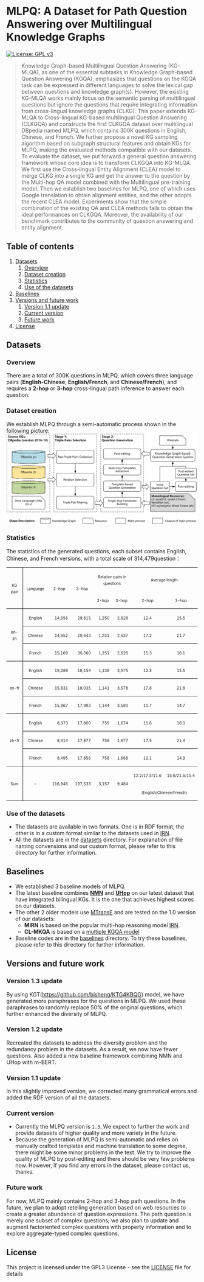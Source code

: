 
# MLPQ: A Dataset for Path Question Answering over Multilingual Knowledge Graphs
[![License: GPL v3](https://img.shields.io/badge/License-GPLv3-blue.svg)](LICENSE.txt)

> Knowledge Graph-based Multilingual Question Answering (KG-MLQA), as one of the essential subtasks in Knowledge Graph-based Question Answering (KGQA), emphasizes that questions on the KGQA task can be expressed in different languages to solve the lexical gap between questions and knowledge graph(s). However, the existing KG-MLQA works mainly focus on the semantic parsing of multilingual questions but ignore the questions that require integrating information from cross-lingual knowledge graphs (CLKG). This paper extends KG-MLQA to Cross-lingual KG-based multilingual Question Answering (CLKGQA) and constructs the first CLKGQA dataset over multilingual DBpedia named MLPQ, which contains 300K questions in English, Chinese, and French. We further propose a novel KG sampling algorithm based on subgraph structural features and obtain KGs for MLPQ, making the evaluated methods compatible with our datasets. To evaluate the dataset, we put forward a general question answering framework whose core idea is to transform CLKGQA into KG-MLQA. We first use the Cross-lingual Entity Alignment (CLEA) model to merge CLKG into a single KG and get the answer to the question by the Multi-hop QA model combined with the Multilingual pre-training model. Then we establish two baselines for MLPQ, one of which uses Google translation to obtain alignment entities, and the other adopts the recent CLEA model. Experiments show that the simple combination of the existing QA and CLEA methods fails to obtain the ideal performances on CLKGQA. Moreover, the availability of our benchmark contributes to the community of question answering and entity alignment.

## Table of contents
  1. [Datasets](#datasets)
       1. [Overview](#overview)
       2. [Dataset creation](#dataset-creation)
       3. [Statistics](#statistics)
       4. [Use of the datasets](#use-of-the-datasets)
  2. [Baselines](#baselines)
  3. [Versions and future work](#versions-and-future-work)
       1. [Version 1.1 update](#version-11-update)
       2. [Current version](#current-version)
       3. [Future work](#future-work)
  4. [License](#license)

## Datasets

### Overview
There are a total of 300K questions in MLPQ, which covers three language pairs (**English-Chinese**, **English/French**, and **Chinese/French**), and requires a **2-hop** or **3-hop** cross-lingual path inference to answer each question.

### Dataset creation
We establish MLPQ through a semi-automatic process shown in the following picture:
![Dataset Creation](resources/dataset_creation.png)

### Statistics
The statistics of the generated questions, each subset contains English, Chinese, and French versions, with a total scale of 314,479question：
<table class="MsoTableGrid" border="1" cellspacing="0" cellpadding="0" style="border-collapse:collapse;border:none;mso-border-alt:solid windowtext .5pt;
 mso-yfti-tbllook:1184;mso-padding-alt:0cm 5.4pt 0cm 5.4pt">
 <tbody><tr style="mso-yfti-irow:0;mso-yfti-firstrow:yes">
  <td width="69" rowspan="2" style="width:51.55pt;border:solid windowtext 1.0pt;
  border-left:none;mso-border-top-alt:solid windowtext .5pt;mso-border-bottom-alt:
  solid windowtext .5pt;mso-border-right-alt:solid windowtext .5pt;padding:
  0cm 5.4pt 0cm 5.4pt">
  <p class="MsoNormal" align="center" style="text-align:center"><span lang="EN-US" style="font-size:7.5pt;mso-bidi-font-size:8.0pt">KG pair<o:p></o:p></span></p>
  </td>
  <td width="74" rowspan="2" style="width:55.25pt;border-top:solid windowtext 1.0pt;
  border-left:none;border-bottom:solid windowtext 1.0pt;border-right:none;
  mso-border-left-alt:solid windowtext .5pt;mso-border-top-alt:solid windowtext .5pt;
  mso-border-left-alt:solid windowtext .5pt;mso-border-bottom-alt:solid windowtext .5pt;
  padding:0cm 5.4pt 0cm 5.4pt">
  <p class="MsoNormal" align="center" style="text-align:center"><span lang="EN-US" style="font-size:7.5pt;mso-bidi-font-size:8.0pt">Language<o:p></o:p></span></p>
  </td>
  <td width="69" rowspan="2" style="width:51.5pt;border-top:solid windowtext 1.0pt;
  border-left:none;border-bottom:solid windowtext 1.0pt;border-right:none;
  mso-border-top-alt:solid windowtext .5pt;mso-border-bottom-alt:solid windowtext .5pt;
  padding:0cm 5.4pt 0cm 5.4pt">
  <p class="MsoNormal" align="center" style="text-align:center"><span lang="EN-US" style="font-size:7.5pt;mso-bidi-font-size:8.0pt">2-hop<o:p></o:p></span></p>
  </td>
  <td width="69" rowspan="2" style="width:51.5pt;border-top:solid windowtext 1.0pt;
  border-left:none;border-bottom:solid windowtext 1.0pt;border-right:none;
  mso-border-top-alt:solid windowtext .5pt;mso-border-bottom-alt:solid windowtext .5pt;
  padding:0cm 5.4pt 0cm 5.4pt">
  <p class="MsoNormal" align="center" style="text-align:center"><span lang="EN-US" style="font-size:7.5pt;mso-bidi-font-size:8.0pt">3-hop<o:p></o:p></span></p>
  </td>
  <td width="137" colspan="2" style="width:102.5pt;border:none;border-top:solid windowtext 1.0pt;
  mso-border-top-alt:solid windowtext .5pt;padding:0cm 5.4pt 0cm 5.4pt">
  <p class="MsoNormal" align="center" style="text-align:center"><span lang="EN-US" style="font-size:7.5pt;mso-bidi-font-size:8.0pt">Relation pairs in questions<o:p></o:p></span></p>
  </td>
  <td width="137" colspan="2" style="width:102.5pt;border:none;border-top:solid windowtext 1.0pt;
  mso-border-top-alt:solid windowtext .5pt;padding:0cm 5.4pt 0cm 5.4pt">
  <p class="MsoNormal" align="center" style="text-align:center"><span lang="EN-US" style="font-size:7.5pt;mso-bidi-font-size:8.0pt">Average length<o:p></o:p></span></p>
  </td>
 </tr>
 <tr style="mso-yfti-irow:1">
  <td width="68" style="width:51.25pt;border:none;border-bottom:solid windowtext 1.0pt;
  mso-border-bottom-alt:solid windowtext .5pt;padding:0cm 5.4pt 0cm 5.4pt">
  <p class="MsoNormal" align="center" style="text-align:center"><span lang="EN-US" style="font-size:7.5pt;mso-bidi-font-size:8.0pt">2-hop<o:p></o:p></span></p>
  </td>
  <td width="68" style="width:51.25pt;border:none;border-bottom:solid windowtext 1.0pt;
  mso-border-bottom-alt:solid windowtext .5pt;padding:0cm 5.4pt 0cm 5.4pt">
  <p class="MsoNormal" align="center" style="text-align:center"><span lang="EN-US" style="font-size:7.5pt;mso-bidi-font-size:8.0pt">3-hop<o:p></o:p></span></p>
  </td>
  <td width="68" style="width:51.25pt;border:none;border-bottom:solid windowtext 1.0pt;
  mso-border-bottom-alt:solid windowtext .5pt;padding:0cm 5.4pt 0cm 5.4pt">
  <p class="MsoNormal" align="center" style="text-align:center"><span lang="EN-US" style="font-size:7.5pt;mso-bidi-font-size:8.0pt">2-hop<o:p></o:p></span></p>
  </td>
  <td width="68" style="width:51.25pt;border:none;border-bottom:solid windowtext 1.0pt;
  mso-border-bottom-alt:solid windowtext .5pt;padding:0cm 5.4pt 0cm 5.4pt">
  <p class="MsoNormal" align="center" style="text-align:center"><span lang="EN-US" style="font-size:7.5pt;mso-bidi-font-size:8.0pt">3-hop<o:p></o:p></span></p>
  </td>
 </tr>
 <tr style="mso-yfti-irow:2">
  <td width="69" rowspan="3" style="width:51.55pt;border-top:none;border-left:none;
  border-bottom:solid windowtext 1.0pt;border-right:solid windowtext 1.0pt;
  mso-border-top-alt:solid windowtext .5pt;mso-border-top-alt:solid windowtext .5pt;
  mso-border-bottom-alt:solid windowtext .5pt;mso-border-right-alt:solid windowtext .5pt;
  padding:0cm 5.4pt 0cm 5.4pt">
  <p class="MsoNormal" align="center" style="text-align:center"><span class="SpellE"><span lang="EN-US" style="font-size:7.5pt;mso-bidi-font-size:8.0pt">en-zh</span></span><span lang="EN-US" style="font-size:7.5pt;mso-bidi-font-size:8.0pt"><o:p></o:p></span></p>
  </td>
  <td width="74" style="width:55.25pt;border:none;border-bottom:solid windowtext 1.0pt;
  mso-border-top-alt:solid windowtext .5pt;mso-border-left-alt:solid windowtext .5pt;
  mso-border-top-alt:solid windowtext .5pt;mso-border-left-alt:solid windowtext .5pt;
  mso-border-bottom-alt:solid windowtext .5pt;padding:0cm 5.4pt 0cm 5.4pt">
  <p class="MsoNormal" align="center" style="text-align:center"><span lang="EN-US" style="font-size:7.5pt;mso-bidi-font-size:8.0pt">English<o:p></o:p></span></p>
  </td>
  <td width="69" style="width:51.5pt;border:none;border-bottom:solid windowtext 1.0pt;
  mso-border-top-alt:solid windowtext .5pt;mso-border-top-alt:solid windowtext .5pt;
  mso-border-bottom-alt:solid windowtext .5pt;padding:0cm 5.4pt 0cm 5.4pt">
  <p class="MsoNormal" align="right" style="text-align:right"><span lang="EN-US" style="font-size:7.5pt;mso-bidi-font-size:8.0pt">14,656<o:p></o:p></span></p>
  </td>
  <td width="69" style="width:51.5pt;border:none;border-bottom:solid windowtext 1.0pt;
  mso-border-top-alt:solid windowtext .5pt;mso-border-top-alt:solid windowtext .5pt;
  mso-border-bottom-alt:solid windowtext .5pt;padding:0cm 5.4pt 0cm 5.4pt">
  <p class="MsoNormal" align="right" style="text-align:right"><span lang="EN-US" style="font-size:7.5pt;mso-bidi-font-size:8.0pt">29,815<o:p></o:p></span></p>
  </td>
  <td width="68" style="width:51.25pt;border:none;border-bottom:solid windowtext 1.0pt;
  mso-border-top-alt:solid windowtext .5pt;mso-border-top-alt:solid windowtext .5pt;
  mso-border-bottom-alt:solid windowtext .5pt;padding:0cm 5.4pt 0cm 5.4pt">
  <p class="MsoNormal" align="right" style="text-align:right"><span lang="EN-US" style="font-size:7.5pt;mso-bidi-font-size:8.0pt">1,250<o:p></o:p></span></p>
  </td>
  <td width="68" style="width:51.25pt;border:none;border-bottom:solid windowtext 1.0pt;
  mso-border-top-alt:solid windowtext .5pt;mso-border-top-alt:solid windowtext .5pt;
  mso-border-bottom-alt:solid windowtext .5pt;padding:0cm 5.4pt 0cm 5.4pt">
  <p class="MsoNormal" align="right" style="text-align:right"><span lang="EN-US" style="font-size:7.5pt;mso-bidi-font-size:8.0pt">2,628<o:p></o:p></span></p>
  </td>
  <td width="68" style="width:51.25pt;border:none;border-bottom:solid windowtext 1.0pt;
  mso-border-top-alt:solid windowtext .5pt;mso-border-top-alt:solid windowtext .5pt;
  mso-border-bottom-alt:solid windowtext .5pt;padding:0cm 5.4pt 0cm 5.4pt">
  <p class="MsoNormal" align="center" style="text-align:center"><span lang="EN-US" style="font-size:7.5pt;mso-bidi-font-size:8.0pt">12.4<o:p></o:p></span></p>
  </td>
  <td width="68" style="width:51.25pt;border:none;border-bottom:solid windowtext 1.0pt;
  mso-border-top-alt:solid windowtext .5pt;mso-border-top-alt:solid windowtext .5pt;
  mso-border-bottom-alt:solid windowtext .5pt;padding:0cm 5.4pt 0cm 5.4pt">
  <p class="MsoNormal" align="center" style="text-align:center"><span lang="EN-US" style="font-size:7.5pt;mso-bidi-font-size:8.0pt">15.5<o:p></o:p></span></p>
  </td>
 </tr>
 <tr style="mso-yfti-irow:3">
  <td width="74" style="width:55.25pt;border:none;border-bottom:solid windowtext 1.0pt;
  mso-border-top-alt:solid windowtext .5pt;mso-border-left-alt:solid windowtext .5pt;
  mso-border-top-alt:solid windowtext .5pt;mso-border-left-alt:solid windowtext .5pt;
  mso-border-bottom-alt:solid windowtext .5pt;padding:0cm 5.4pt 0cm 5.4pt">
  <p class="MsoNormal" align="center" style="text-align:center"><span lang="EN-US" style="font-size:7.5pt;mso-bidi-font-size:8.0pt">Chinese<o:p></o:p></span></p>
  </td>
  <td width="69" style="width:51.5pt;border:none;border-bottom:solid windowtext 1.0pt;
  mso-border-top-alt:solid windowtext .5pt;mso-border-top-alt:solid windowtext .5pt;
  mso-border-bottom-alt:solid windowtext .5pt;padding:0cm 5.4pt 0cm 5.4pt">
  <p class="MsoNormal" align="right" style="text-align:right"><span lang="EN-US" style="font-size:7.5pt;mso-bidi-font-size:8.0pt">14,852<o:p></o:p></span></p>
  </td>
  <td width="69" style="width:51.5pt;border:none;border-bottom:solid windowtext 1.0pt;
  mso-border-top-alt:solid windowtext .5pt;mso-border-top-alt:solid windowtext .5pt;
  mso-border-bottom-alt:solid windowtext .5pt;padding:0cm 5.4pt 0cm 5.4pt">
  <p class="MsoNormal" align="right" style="text-align:right"><span lang="EN-US" style="font-size:7.5pt;mso-bidi-font-size:8.0pt">29,643<o:p></o:p></span></p>
  </td>
  <td width="68" style="width:51.25pt;border:none;border-bottom:solid windowtext 1.0pt;
  mso-border-top-alt:solid windowtext .5pt;mso-border-top-alt:solid windowtext .5pt;
  mso-border-bottom-alt:solid windowtext .5pt;padding:0cm 5.4pt 0cm 5.4pt">
  <p class="MsoNormal" align="right" style="text-align:right"><span lang="EN-US" style="font-size:7.5pt;mso-bidi-font-size:8.0pt">1,251<o:p></o:p></span></p>
  </td>
  <td width="68" style="width:51.25pt;border:none;border-bottom:solid windowtext 1.0pt;
  mso-border-top-alt:solid windowtext .5pt;mso-border-top-alt:solid windowtext .5pt;
  mso-border-bottom-alt:solid windowtext .5pt;padding:0cm 5.4pt 0cm 5.4pt">
  <p class="MsoNormal" align="right" style="text-align:right"><span lang="EN-US" style="font-size:7.5pt;mso-bidi-font-size:8.0pt">2,637<o:p></o:p></span></p>
  </td>
  <td width="68" style="width:51.25pt;border:none;border-bottom:solid windowtext 1.0pt;
  mso-border-top-alt:solid windowtext .5pt;mso-border-top-alt:solid windowtext .5pt;
  mso-border-bottom-alt:solid windowtext .5pt;padding:0cm 5.4pt 0cm 5.4pt">
  <p class="MsoNormal" align="center" style="text-align:center"><span lang="EN-US" style="font-size:7.5pt;mso-bidi-font-size:8.0pt">17.2<o:p></o:p></span></p>
  </td>
  <td width="68" style="width:51.25pt;border:none;border-bottom:solid windowtext 1.0pt;
  mso-border-top-alt:solid windowtext .5pt;mso-border-top-alt:solid windowtext .5pt;
  mso-border-bottom-alt:solid windowtext .5pt;padding:0cm 5.4pt 0cm 5.4pt">
  <p class="MsoNormal" align="center" style="text-align:center"><span lang="EN-US" style="font-size:7.5pt;mso-bidi-font-size:8.0pt">21.7<o:p></o:p></span></p>
  </td>
 </tr>
 <tr style="mso-yfti-irow:4">
  <td width="74" style="width:55.25pt;border:none;border-bottom:solid windowtext 1.0pt;
  mso-border-top-alt:solid windowtext .5pt;mso-border-left-alt:solid windowtext .5pt;
  mso-border-top-alt:solid windowtext .5pt;mso-border-left-alt:solid windowtext .5pt;
  mso-border-bottom-alt:solid windowtext .5pt;padding:0cm 5.4pt 0cm 5.4pt">
  <p class="MsoNormal" align="center" style="text-align:center"><span lang="EN-US" style="font-size:7.5pt;mso-bidi-font-size:8.0pt">French<o:p></o:p></span></p>
  </td>
  <td width="69" style="width:51.5pt;border:none;border-bottom:solid windowtext 1.0pt;
  mso-border-top-alt:solid windowtext .5pt;mso-border-top-alt:solid windowtext .5pt;
  mso-border-bottom-alt:solid windowtext .5pt;padding:0cm 5.4pt 0cm 5.4pt">
  <p class="MsoNormal" align="right" style="text-align:right"><span lang="EN-US" style="font-size:7.5pt;mso-bidi-font-size:8.0pt">15,169<o:p></o:p></span></p>
  </td>
  <td width="69" style="width:51.5pt;border:none;border-bottom:solid windowtext 1.0pt;
  mso-border-top-alt:solid windowtext .5pt;mso-border-top-alt:solid windowtext .5pt;
  mso-border-bottom-alt:solid windowtext .5pt;padding:0cm 5.4pt 0cm 5.4pt">
  <p class="MsoNormal" align="right" style="text-align:right"><span lang="EN-US" style="font-size:7.5pt;mso-bidi-font-size:8.0pt">30,360<o:p></o:p></span></p>
  </td>
  <td width="68" style="width:51.25pt;border:none;border-bottom:solid windowtext 1.0pt;
  mso-border-top-alt:solid windowtext .5pt;mso-border-top-alt:solid windowtext .5pt;
  mso-border-bottom-alt:solid windowtext .5pt;padding:0cm 5.4pt 0cm 5.4pt">
  <p class="MsoNormal" align="right" style="text-align:right"><span lang="EN-US" style="font-size:7.5pt;mso-bidi-font-size:8.0pt">1,251<o:p></o:p></span></p>
  </td>
  <td width="68" style="width:51.25pt;border:none;border-bottom:solid windowtext 1.0pt;
  mso-border-top-alt:solid windowtext .5pt;mso-border-top-alt:solid windowtext .5pt;
  mso-border-bottom-alt:solid windowtext .5pt;padding:0cm 5.4pt 0cm 5.4pt">
  <p class="MsoNormal" align="right" style="text-align:right"><span lang="EN-US" style="font-size:7.5pt;mso-bidi-font-size:8.0pt">2,626<o:p></o:p></span></p>
  </td>
  <td width="68" style="width:51.25pt;border:none;border-bottom:solid windowtext 1.0pt;
  mso-border-top-alt:solid windowtext .5pt;mso-border-top-alt:solid windowtext .5pt;
  mso-border-bottom-alt:solid windowtext .5pt;padding:0cm 5.4pt 0cm 5.4pt">
  <p class="MsoNormal" align="center" style="text-align:center"><span lang="EN-US" style="font-size:7.5pt;mso-bidi-font-size:8.0pt">11.3<o:p></o:p></span></p>
  </td>
  <td width="68" style="width:51.25pt;border:none;border-bottom:solid windowtext 1.0pt;
  mso-border-top-alt:solid windowtext .5pt;mso-border-top-alt:solid windowtext .5pt;
  mso-border-bottom-alt:solid windowtext .5pt;padding:0cm 5.4pt 0cm 5.4pt">
  <p class="MsoNormal" align="center" style="text-align:center"><span lang="EN-US" style="font-size:7.5pt;mso-bidi-font-size:8.0pt">16.1<o:p></o:p></span></p>
  </td>
 </tr>
 <tr style="mso-yfti-irow:5">
  <td width="69" rowspan="3" style="width:51.55pt;border-top:none;border-left:none;
  border-bottom:solid windowtext 1.0pt;border-right:solid windowtext 1.0pt;
  mso-border-top-alt:solid windowtext .5pt;mso-border-top-alt:solid windowtext .5pt;
  mso-border-bottom-alt:solid windowtext .5pt;mso-border-right-alt:solid windowtext .5pt;
  padding:0cm 5.4pt 0cm 5.4pt">
  <p class="MsoNormal" align="center" style="text-align:center"><span class="SpellE"><span lang="EN-US" style="font-size:7.5pt;mso-bidi-font-size:8.0pt">en-fr</span></span><span lang="EN-US" style="font-size:7.5pt;mso-bidi-font-size:8.0pt"><o:p></o:p></span></p>
  </td>
  <td width="74" style="width:55.25pt;border:none;border-bottom:solid windowtext 1.0pt;
  mso-border-top-alt:solid windowtext .5pt;mso-border-left-alt:solid windowtext .5pt;
  mso-border-top-alt:solid windowtext .5pt;mso-border-left-alt:solid windowtext .5pt;
  mso-border-bottom-alt:solid windowtext .5pt;padding:0cm 5.4pt 0cm 5.4pt">
  <p class="MsoNormal" align="center" style="text-align:center"><span lang="EN-US" style="font-size:7.5pt;mso-bidi-font-size:8.0pt">English<o:p></o:p></span></p>
  </td>
  <td width="69" style="width:51.5pt;border:none;border-bottom:solid windowtext 1.0pt;
  mso-border-top-alt:solid windowtext .5pt;mso-border-top-alt:solid windowtext .5pt;
  mso-border-bottom-alt:solid windowtext .5pt;padding:0cm 5.4pt 0cm 5.4pt">
  <p class="MsoNormal" align="right" style="text-align:right"><span lang="EN-US" style="font-size:7.5pt;mso-bidi-font-size:8.0pt">15,289<o:p></o:p></span></p>
  </td>
  <td width="69" style="width:51.5pt;border:none;border-bottom:solid windowtext 1.0pt;
  mso-border-top-alt:solid windowtext .5pt;mso-border-top-alt:solid windowtext .5pt;
  mso-border-bottom-alt:solid windowtext .5pt;padding:0cm 5.4pt 0cm 5.4pt">
  <p class="MsoNormal" align="right" style="text-align:right"><span lang="EN-US" style="font-size:7.5pt;mso-bidi-font-size:8.0pt">18,154<o:p></o:p></span></p>
  </td>
  <td width="68" style="width:51.25pt;border:none;border-bottom:solid windowtext 1.0pt;
  mso-border-top-alt:solid windowtext .5pt;mso-border-top-alt:solid windowtext .5pt;
  mso-border-bottom-alt:solid windowtext .5pt;padding:0cm 5.4pt 0cm 5.4pt">
  <p class="MsoNormal" align="right" style="text-align:right"><span lang="EN-US" style="font-size:7.5pt;mso-bidi-font-size:8.0pt">1,138<o:p></o:p></span></p>
  </td>
  <td width="68" style="width:51.25pt;border:none;border-bottom:solid windowtext 1.0pt;
  mso-border-top-alt:solid windowtext .5pt;mso-border-top-alt:solid windowtext .5pt;
  mso-border-bottom-alt:solid windowtext .5pt;padding:0cm 5.4pt 0cm 5.4pt">
  <p class="MsoNormal" align="right" style="text-align:right"><span lang="EN-US" style="font-size:7.5pt;mso-bidi-font-size:8.0pt">3,575<o:p></o:p></span></p>
  </td>
  <td width="68" style="width:51.25pt;border:none;border-bottom:solid windowtext 1.0pt;
  mso-border-top-alt:solid windowtext .5pt;mso-border-top-alt:solid windowtext .5pt;
  mso-border-bottom-alt:solid windowtext .5pt;padding:0cm 5.4pt 0cm 5.4pt">
  <p class="MsoNormal" align="center" style="text-align:center"><span lang="EN-US" style="font-size:7.5pt;mso-bidi-font-size:8.0pt">12.3<o:p></o:p></span></p>
  </td>
  <td width="68" style="width:51.25pt;border:none;border-bottom:solid windowtext 1.0pt;
  mso-border-top-alt:solid windowtext .5pt;mso-border-top-alt:solid windowtext .5pt;
  mso-border-bottom-alt:solid windowtext .5pt;padding:0cm 5.4pt 0cm 5.4pt">
  <p class="MsoNormal" align="center" style="text-align:center"><span lang="EN-US" style="font-size:7.5pt;mso-bidi-font-size:8.0pt">15.5<o:p></o:p></span></p>
  </td>
 </tr>
 <tr style="mso-yfti-irow:6">
  <td width="74" style="width:55.25pt;border:none;border-bottom:solid windowtext 1.0pt;
  mso-border-top-alt:solid windowtext .5pt;mso-border-left-alt:solid windowtext .5pt;
  mso-border-top-alt:solid windowtext .5pt;mso-border-left-alt:solid windowtext .5pt;
  mso-border-bottom-alt:solid windowtext .5pt;padding:0cm 5.4pt 0cm 5.4pt">
  <p class="MsoNormal" align="center" style="text-align:center"><span lang="EN-US" style="font-size:7.5pt;mso-bidi-font-size:8.0pt">Chinese<o:p></o:p></span></p>
  </td>
  <td width="69" style="width:51.5pt;border:none;border-bottom:solid windowtext 1.0pt;
  mso-border-top-alt:solid windowtext .5pt;mso-border-top-alt:solid windowtext .5pt;
  mso-border-bottom-alt:solid windowtext .5pt;padding:0cm 5.4pt 0cm 5.4pt">
  <p class="MsoNormal" align="right" style="text-align:right"><span lang="EN-US" style="font-size:7.5pt;mso-bidi-font-size:8.0pt">15,831<o:p></o:p></span></p>
  </td>
  <td width="69" style="width:51.5pt;border:none;border-bottom:solid windowtext 1.0pt;
  mso-border-top-alt:solid windowtext .5pt;mso-border-top-alt:solid windowtext .5pt;
  mso-border-bottom-alt:solid windowtext .5pt;padding:0cm 5.4pt 0cm 5.4pt">
  <p class="MsoNormal" align="right" style="text-align:right"><span lang="EN-US" style="font-size:7.5pt;mso-bidi-font-size:8.0pt">18,035<o:p></o:p></span></p>
  </td>
  <td width="68" style="width:51.25pt;border:none;border-bottom:solid windowtext 1.0pt;
  mso-border-top-alt:solid windowtext .5pt;mso-border-top-alt:solid windowtext .5pt;
  mso-border-bottom-alt:solid windowtext .5pt;padding:0cm 5.4pt 0cm 5.4pt">
  <p class="MsoNormal" align="right" style="text-align:right"><span lang="EN-US" style="font-size:7.5pt;mso-bidi-font-size:8.0pt">1,141<o:p></o:p></span></p>
  </td>
  <td width="68" style="width:51.25pt;border:none;border-bottom:solid windowtext 1.0pt;
  mso-border-top-alt:solid windowtext .5pt;mso-border-top-alt:solid windowtext .5pt;
  mso-border-bottom-alt:solid windowtext .5pt;padding:0cm 5.4pt 0cm 5.4pt">
  <p class="MsoNormal" align="right" style="text-align:right"><span lang="EN-US" style="font-size:7.5pt;mso-bidi-font-size:8.0pt">3,578<o:p></o:p></span></p>
  </td>
  <td width="68" style="width:51.25pt;border:none;border-bottom:solid windowtext 1.0pt;
  mso-border-top-alt:solid windowtext .5pt;mso-border-top-alt:solid windowtext .5pt;
  mso-border-bottom-alt:solid windowtext .5pt;padding:0cm 5.4pt 0cm 5.4pt">
  <p class="MsoNormal" align="center" style="text-align:center"><span lang="EN-US" style="font-size:7.5pt;mso-bidi-font-size:8.0pt">17.8<o:p></o:p></span></p>
  </td>
  <td width="68" style="width:51.25pt;border:none;border-bottom:solid windowtext 1.0pt;
  mso-border-top-alt:solid windowtext .5pt;mso-border-top-alt:solid windowtext .5pt;
  mso-border-bottom-alt:solid windowtext .5pt;padding:0cm 5.4pt 0cm 5.4pt">
  <p class="MsoNormal" align="center" style="text-align:center"><span lang="EN-US" style="font-size:7.5pt;mso-bidi-font-size:8.0pt">21.8<o:p></o:p></span></p>
  </td>
 </tr>
 <tr style="mso-yfti-irow:7">
  <td width="74" style="width:55.25pt;border:none;border-bottom:solid windowtext 1.0pt;
  mso-border-top-alt:solid windowtext .5pt;mso-border-left-alt:solid windowtext .5pt;
  mso-border-top-alt:solid windowtext .5pt;mso-border-left-alt:solid windowtext .5pt;
  mso-border-bottom-alt:solid windowtext .5pt;padding:0cm 5.4pt 0cm 5.4pt">
  <p class="MsoNormal" align="center" style="text-align:center"><span lang="EN-US" style="font-size:7.5pt;mso-bidi-font-size:8.0pt">French<o:p></o:p></span></p>
  </td>
  <td width="69" style="width:51.5pt;border:none;border-bottom:solid windowtext 1.0pt;
  mso-border-top-alt:solid windowtext .5pt;mso-border-top-alt:solid windowtext .5pt;
  mso-border-bottom-alt:solid windowtext .5pt;padding:0cm 5.4pt 0cm 5.4pt">
  <p class="MsoNormal" align="right" style="text-align:right"><span lang="EN-US" style="font-size:7.5pt;mso-bidi-font-size:8.0pt">15,867<o:p></o:p></span></p>
  </td>
  <td width="69" style="width:51.5pt;border:none;border-bottom:solid windowtext 1.0pt;
  mso-border-top-alt:solid windowtext .5pt;mso-border-top-alt:solid windowtext .5pt;
  mso-border-bottom-alt:solid windowtext .5pt;padding:0cm 5.4pt 0cm 5.4pt">
  <p class="MsoNormal" align="right" style="text-align:right"><span lang="EN-US" style="font-size:7.5pt;mso-bidi-font-size:8.0pt">17,993<o:p></o:p></span></p>
  </td>
  <td width="68" style="width:51.25pt;border:none;border-bottom:solid windowtext 1.0pt;
  mso-border-top-alt:solid windowtext .5pt;mso-border-top-alt:solid windowtext .5pt;
  mso-border-bottom-alt:solid windowtext .5pt;padding:0cm 5.4pt 0cm 5.4pt">
  <p class="MsoNormal" align="right" style="text-align:right"><span lang="EN-US" style="font-size:7.5pt;mso-bidi-font-size:8.0pt">1,144<o:p></o:p></span></p>
  </td>
  <td width="68" style="width:51.25pt;border:none;border-bottom:solid windowtext 1.0pt;
  mso-border-top-alt:solid windowtext .5pt;mso-border-top-alt:solid windowtext .5pt;
  mso-border-bottom-alt:solid windowtext .5pt;padding:0cm 5.4pt 0cm 5.4pt">
  <p class="MsoNormal" align="right" style="text-align:right"><span lang="EN-US" style="font-size:7.5pt;mso-bidi-font-size:8.0pt">3,580<o:p></o:p></span></p>
  </td>
  <td width="68" style="width:51.25pt;border:none;border-bottom:solid windowtext 1.0pt;
  mso-border-top-alt:solid windowtext .5pt;mso-border-top-alt:solid windowtext .5pt;
  mso-border-bottom-alt:solid windowtext .5pt;padding:0cm 5.4pt 0cm 5.4pt">
  <p class="MsoNormal" align="center" style="text-align:center"><span lang="EN-US" style="font-size:7.5pt;mso-bidi-font-size:8.0pt">11.7<o:p></o:p></span></p>
  </td>
  <td width="68" style="width:51.25pt;border:none;border-bottom:solid windowtext 1.0pt;
  mso-border-top-alt:solid windowtext .5pt;mso-border-top-alt:solid windowtext .5pt;
  mso-border-bottom-alt:solid windowtext .5pt;padding:0cm 5.4pt 0cm 5.4pt">
  <p class="MsoNormal" align="center" style="text-align:center"><span lang="EN-US" style="font-size:7.5pt;mso-bidi-font-size:8.0pt">14.7<o:p></o:p></span></p>
  </td>
 </tr>
 <tr style="mso-yfti-irow:8">
  <td width="69" rowspan="3" style="width:51.55pt;border-top:none;border-left:none;
  border-bottom:solid windowtext 1.0pt;border-right:solid windowtext 1.0pt;
  mso-border-top-alt:solid windowtext .5pt;mso-border-top-alt:solid windowtext .5pt;
  mso-border-bottom-alt:solid windowtext .5pt;mso-border-right-alt:solid windowtext .5pt;
  padding:0cm 5.4pt 0cm 5.4pt">
  <p class="MsoNormal" align="center" style="text-align:center"><span class="SpellE"><span lang="EN-US" style="font-size:7.5pt;mso-bidi-font-size:8.0pt">zh-fr</span></span><span lang="EN-US" style="font-size:7.5pt;mso-bidi-font-size:8.0pt"><o:p></o:p></span></p>
  </td>
  <td width="74" style="width:55.25pt;border:none;border-bottom:solid windowtext 1.0pt;
  mso-border-top-alt:solid windowtext .5pt;mso-border-left-alt:solid windowtext .5pt;
  mso-border-top-alt:solid windowtext .5pt;mso-border-left-alt:solid windowtext .5pt;
  mso-border-bottom-alt:solid windowtext .5pt;padding:0cm 5.4pt 0cm 5.4pt">
  <p class="MsoNormal" align="center" style="text-align:center"><span lang="EN-US" style="font-size:7.5pt;mso-bidi-font-size:8.0pt">English<o:p></o:p></span></p>
  </td>
  <td width="69" style="width:51.5pt;border:none;border-bottom:solid windowtext 1.0pt;
  mso-border-top-alt:solid windowtext .5pt;mso-border-top-alt:solid windowtext .5pt;
  mso-border-bottom-alt:solid windowtext .5pt;padding:0cm 5.4pt 0cm 5.4pt">
  <p class="MsoNormal" align="right" style="text-align:right"><span lang="EN-US" style="font-size:7.5pt;mso-bidi-font-size:8.0pt">8,373<o:p></o:p></span></p>
  </td>
  <td width="69" style="width:51.5pt;border:none;border-bottom:solid windowtext 1.0pt;
  mso-border-top-alt:solid windowtext .5pt;mso-border-top-alt:solid windowtext .5pt;
  mso-border-bottom-alt:solid windowtext .5pt;padding:0cm 5.4pt 0cm 5.4pt">
  <p class="MsoNormal" align="right" style="text-align:right"><span lang="EN-US" style="font-size:7.5pt;mso-bidi-font-size:8.0pt">17,800<o:p></o:p></span></p>
  </td>
  <td width="68" style="width:51.25pt;border:none;border-bottom:solid windowtext 1.0pt;
  mso-border-top-alt:solid windowtext .5pt;mso-border-top-alt:solid windowtext .5pt;
  mso-border-bottom-alt:solid windowtext .5pt;padding:0cm 5.4pt 0cm 5.4pt">
  <p class="MsoNormal" align="right" style="text-align:right"><span lang="EN-US" style="font-size:7.5pt;mso-bidi-font-size:8.0pt">759<o:p></o:p></span></p>
  </td>
  <td width="68" style="width:51.25pt;border:none;border-bottom:solid windowtext 1.0pt;
  mso-border-top-alt:solid windowtext .5pt;mso-border-top-alt:solid windowtext .5pt;
  mso-border-bottom-alt:solid windowtext .5pt;padding:0cm 5.4pt 0cm 5.4pt">
  <p class="MsoNormal" align="right" style="text-align:right"><span lang="EN-US" style="font-size:7.5pt;mso-bidi-font-size:8.0pt">1,674<o:p></o:p></span></p>
  </td>
  <td width="68" style="width:51.25pt;border:none;border-bottom:solid windowtext 1.0pt;
  mso-border-top-alt:solid windowtext .5pt;mso-border-top-alt:solid windowtext .5pt;
  mso-border-bottom-alt:solid windowtext .5pt;padding:0cm 5.4pt 0cm 5.4pt">
  <p class="MsoNormal" align="center" style="text-align:center"><span lang="EN-US" style="font-size:7.5pt;mso-bidi-font-size:8.0pt">11.6<o:p></o:p></span></p>
  </td>
  <td width="68" style="width:51.25pt;border:none;border-bottom:solid windowtext 1.0pt;
  mso-border-top-alt:solid windowtext .5pt;mso-border-top-alt:solid windowtext .5pt;
  mso-border-bottom-alt:solid windowtext .5pt;padding:0cm 5.4pt 0cm 5.4pt">
  <p class="MsoNormal" align="center" style="text-align:center"><span lang="EN-US" style="font-size:7.5pt;mso-bidi-font-size:8.0pt">16.0<o:p></o:p></span></p>
  </td>
 </tr>
 <tr style="mso-yfti-irow:9">
  <td width="74" style="width:55.25pt;border:none;border-bottom:solid windowtext 1.0pt;
  mso-border-top-alt:solid windowtext .5pt;mso-border-left-alt:solid windowtext .5pt;
  mso-border-top-alt:solid windowtext .5pt;mso-border-left-alt:solid windowtext .5pt;
  mso-border-bottom-alt:solid windowtext .5pt;padding:0cm 5.4pt 0cm 5.4pt">
  <p class="MsoNormal" align="center" style="text-align:center"><span lang="EN-US" style="font-size:7.5pt;mso-bidi-font-size:8.0pt">Chinese<o:p></o:p></span></p>
  </td>
  <td width="69" style="width:51.5pt;border:none;border-bottom:solid windowtext 1.0pt;
  mso-border-top-alt:solid windowtext .5pt;mso-border-top-alt:solid windowtext .5pt;
  mso-border-bottom-alt:solid windowtext .5pt;padding:0cm 5.4pt 0cm 5.4pt">
  <p class="MsoNormal" align="right" style="text-align:right"><span lang="EN-US" style="font-size:7.5pt;mso-bidi-font-size:8.0pt">8,414<o:p></o:p></span></p>
  </td>
  <td width="69" style="width:51.5pt;border:none;border-bottom:solid windowtext 1.0pt;
  mso-border-top-alt:solid windowtext .5pt;mso-border-top-alt:solid windowtext .5pt;
  mso-border-bottom-alt:solid windowtext .5pt;padding:0cm 5.4pt 0cm 5.4pt">
  <p class="MsoNormal" align="right" style="text-align:right"><span lang="EN-US" style="font-size:7.5pt;mso-bidi-font-size:8.0pt">17,877<o:p></o:p></span></p>
  </td>
  <td width="68" style="width:51.25pt;border:none;border-bottom:solid windowtext 1.0pt;
  mso-border-top-alt:solid windowtext .5pt;mso-border-top-alt:solid windowtext .5pt;
  mso-border-bottom-alt:solid windowtext .5pt;padding:0cm 5.4pt 0cm 5.4pt">
  <p class="MsoNormal" align="right" style="text-align:right"><span lang="EN-US" style="font-size:7.5pt;mso-bidi-font-size:8.0pt">758<o:p></o:p></span></p>
  </td>
  <td width="68" style="width:51.25pt;border:none;border-bottom:solid windowtext 1.0pt;
  mso-border-top-alt:solid windowtext .5pt;mso-border-top-alt:solid windowtext .5pt;
  mso-border-bottom-alt:solid windowtext .5pt;padding:0cm 5.4pt 0cm 5.4pt">
  <p class="MsoNormal" align="right" style="text-align:right"><span lang="EN-US" style="font-size:7.5pt;mso-bidi-font-size:8.0pt">1,677<o:p></o:p></span></p>
  </td>
  <td width="68" style="width:51.25pt;border:none;border-bottom:solid windowtext 1.0pt;
  mso-border-top-alt:solid windowtext .5pt;mso-border-top-alt:solid windowtext .5pt;
  mso-border-bottom-alt:solid windowtext .5pt;padding:0cm 5.4pt 0cm 5.4pt">
  <p class="MsoNormal" align="center" style="text-align:center"><span lang="EN-US" style="font-size:7.5pt;mso-bidi-font-size:8.0pt">17.5<o:p></o:p></span></p>
  </td>
  <td width="68" style="width:51.25pt;border:none;border-bottom:solid windowtext 1.0pt;
  mso-border-top-alt:solid windowtext .5pt;mso-border-top-alt:solid windowtext .5pt;
  mso-border-bottom-alt:solid windowtext .5pt;padding:0cm 5.4pt 0cm 5.4pt">
  <p class="MsoNormal" align="center" style="text-align:center"><span lang="EN-US" style="font-size:7.5pt;mso-bidi-font-size:8.0pt">21.4<o:p></o:p></span></p>
  </td>
 </tr>
 <tr style="mso-yfti-irow:10">
  <td width="74" style="width:55.25pt;border:none;border-bottom:solid windowtext 1.0pt;
  mso-border-top-alt:solid windowtext .5pt;mso-border-left-alt:solid windowtext .5pt;
  mso-border-top-alt:solid windowtext .5pt;mso-border-left-alt:solid windowtext .5pt;
  mso-border-bottom-alt:solid windowtext .5pt;padding:0cm 5.4pt 0cm 5.4pt">
  <p class="MsoNormal" align="center" style="text-align:center"><span lang="EN-US" style="font-size:7.5pt;mso-bidi-font-size:8.0pt">French<o:p></o:p></span></p>
  </td>
  <td width="69" style="width:51.5pt;border:none;border-bottom:solid windowtext 1.0pt;
  mso-border-top-alt:solid windowtext .5pt;mso-border-top-alt:solid windowtext .5pt;
  mso-border-bottom-alt:solid windowtext .5pt;padding:0cm 5.4pt 0cm 5.4pt">
  <p class="MsoNormal" align="right" style="text-align:right"><span lang="EN-US" style="font-size:7.5pt;mso-bidi-font-size:8.0pt">8,495<o:p></o:p></span></p>
  </td>
  <td width="69" style="width:51.5pt;border:none;border-bottom:solid windowtext 1.0pt;
  mso-border-top-alt:solid windowtext .5pt;mso-border-top-alt:solid windowtext .5pt;
  mso-border-bottom-alt:solid windowtext .5pt;padding:0cm 5.4pt 0cm 5.4pt">
  <p class="MsoNormal" align="right" style="text-align:right"><span lang="EN-US" style="font-size:7.5pt;mso-bidi-font-size:8.0pt">17,856<o:p></o:p></span></p>
  </td>
  <td width="68" style="width:51.25pt;border:none;border-bottom:solid windowtext 1.0pt;
  mso-border-top-alt:solid windowtext .5pt;mso-border-top-alt:solid windowtext .5pt;
  mso-border-bottom-alt:solid windowtext .5pt;padding:0cm 5.4pt 0cm 5.4pt">
  <p class="MsoNormal" align="right" style="text-align:right"><span lang="EN-US" style="font-size:7.5pt;mso-bidi-font-size:8.0pt">758<o:p></o:p></span></p>
  </td>
  <td width="68" style="width:51.25pt;border:none;border-bottom:solid windowtext 1.0pt;
  mso-border-top-alt:solid windowtext .5pt;mso-border-top-alt:solid windowtext .5pt;
  mso-border-bottom-alt:solid windowtext .5pt;padding:0cm 5.4pt 0cm 5.4pt">
  <p class="MsoNormal" align="right" style="text-align:right"><span lang="EN-US" style="font-size:7.5pt;mso-bidi-font-size:8.0pt">1,668<o:p></o:p></span></p>
  </td>
  <td width="68" style="width:51.25pt;border:none;border-bottom:solid windowtext 1.0pt;
  mso-border-top-alt:solid windowtext .5pt;mso-border-top-alt:solid windowtext .5pt;
  mso-border-bottom-alt:solid windowtext .5pt;padding:0cm 5.4pt 0cm 5.4pt">
  <p class="MsoNormal" align="center" style="text-align:center"><span lang="EN-US" style="font-size:7.5pt;mso-bidi-font-size:8.0pt">12.1<o:p></o:p></span></p>
  </td>
  <td width="68" style="width:51.25pt;border:none;border-bottom:solid windowtext 1.0pt;
  mso-border-top-alt:solid windowtext .5pt;mso-border-top-alt:solid windowtext .5pt;
  mso-border-bottom-alt:solid windowtext .5pt;padding:0cm 5.4pt 0cm 5.4pt">
  <p class="MsoNormal" align="center" style="text-align:center"><span lang="EN-US" style="font-size:7.5pt;mso-bidi-font-size:8.0pt">14.9<o:p></o:p></span></p>
  </td>
 </tr>
 <tr style="mso-yfti-irow:11">
  <td width="69" rowspan="2" style="width:51.55pt;border-top:none;border-left:none;
  border-bottom:solid windowtext 1.0pt;border-right:solid windowtext 1.0pt;
  mso-border-top-alt:solid windowtext .5pt;mso-border-top-alt:solid windowtext .5pt;
  mso-border-bottom-alt:solid windowtext .5pt;mso-border-right-alt:solid windowtext .5pt;
  padding:0cm 5.4pt 0cm 5.4pt">
  <p class="MsoNormal" align="center" style="text-align:center"><span lang="EN-US" style="font-size:7.5pt;mso-bidi-font-size:8.0pt">Sum<o:p></o:p></span></p>
  </td>
  <td width="74" rowspan="2" style="width:55.25pt;border:none;border-bottom:solid windowtext 1.0pt;
  mso-border-top-alt:solid windowtext .5pt;mso-border-left-alt:solid windowtext .5pt;
  mso-border-top-alt:solid windowtext .5pt;mso-border-left-alt:solid windowtext .5pt;
  mso-border-bottom-alt:solid windowtext .5pt;padding:0cm 5.4pt 0cm 5.4pt">
  <p class="MsoNormal" align="center" style="text-align:center"><span lang="EN-US" style="font-size:7.5pt;mso-bidi-font-size:8.0pt">-<o:p></o:p></span></p>
  </td>
  <td width="69" rowspan="2" style="width:51.5pt;border:none;border-bottom:solid windowtext 1.0pt;
  mso-border-top-alt:solid windowtext .5pt;mso-border-top-alt:solid windowtext .5pt;
  mso-border-bottom-alt:solid windowtext .5pt;padding:0cm 5.4pt 0cm 5.4pt">
  <p class="MsoNormal" align="right" style="text-align:right"><span lang="EN-US" style="font-size:7.5pt;mso-bidi-font-size:8.0pt">116,946<o:p></o:p></span></p>
  </td>
  <td width="69" rowspan="2" style="width:51.5pt;border:none;border-bottom:solid windowtext 1.0pt;
  mso-border-top-alt:solid windowtext .5pt;mso-border-top-alt:solid windowtext .5pt;
  mso-border-bottom-alt:solid windowtext .5pt;padding:0cm 5.4pt 0cm 5.4pt">
  <p class="MsoNormal" align="right" style="text-align:right"><span lang="EN-US" style="font-size:7.5pt;mso-bidi-font-size:8.0pt">197,533<o:p></o:p></span></p>
  </td>
  <td width="68" rowspan="2" style="width:51.25pt;border:none;border-bottom:solid windowtext 1.0pt;
  mso-border-top-alt:solid windowtext .5pt;mso-border-top-alt:solid windowtext .5pt;
  mso-border-bottom-alt:solid windowtext .5pt;padding:0cm 5.4pt 0cm 5.4pt">
  <p class="MsoNormal" align="right" style="text-align:right"><span lang="EN-US" style="font-size:7.5pt;mso-bidi-font-size:8.0pt">3,157<o:p></o:p></span></p>
  </td>
  <td width="68" rowspan="2" style="width:51.25pt;border:none;border-bottom:solid windowtext 1.0pt;
  mso-border-top-alt:solid windowtext .5pt;mso-border-top-alt:solid windowtext .5pt;
  mso-border-bottom-alt:solid windowtext .5pt;padding:0cm 5.4pt 0cm 5.4pt">
  <p class="MsoNormal" align="right" style="text-align:right"><span lang="EN-US" style="font-size:7.5pt;mso-bidi-font-size:8.0pt">9,484<o:p></o:p></span></p>
  </td>
  <td width="68" style="width:51.25pt;border:none;mso-border-top-alt:solid windowtext .5pt;
  padding:0cm 5.4pt 0cm 5.4pt">
  <p class="MsoNormal" align="center" style="text-align:center"><span lang="EN-US" style="font-size:7.5pt;mso-bidi-font-size:8.0pt">12.2/17.5/11.6<o:p></o:p></span></p>
  </td>
  <td width="68" style="width:51.25pt;border:none;mso-border-top-alt:solid windowtext .5pt;
  padding:0cm 5.4pt 0cm 5.4pt">
  <p class="MsoNormal" align="center" style="text-align:center"><span lang="EN-US" style="font-size:7.5pt;mso-bidi-font-size:8.0pt">15.6/21.6/15.4<o:p></o:p></span></p>
  </td>
 </tr>
 <tr style="mso-yfti-irow:12;mso-yfti-lastrow:yes">
  <td width="137" colspan="2" style="width:102.5pt;border:none;border-bottom:solid windowtext 1.0pt;
  mso-border-bottom-alt:solid windowtext .5pt;padding:0cm 5.4pt 0cm 5.4pt">
  <p class="MsoNormal" align="center" style="text-align:center"><span lang="EN-US" style="font-size:7.5pt;mso-bidi-font-size:8.0pt">(English/Chinese/French)<o:p></o:p></span></p>
  </td>
 </tr>
</tbody></table>


### Use of the datasets
- The datasets are available in two formats. One is in RDF format, the other is in a custom format similar to the datasets used in [IRN](https://github.com/zmtkeke/IRN/tree/master/PathQuestion).
- All the datasets are in the [datasets](./datasets) directory. For explanation of file naming convensions and our custom format, please refer to this directory for further information.

## Baselines
- We established 3 baseline models of MLPQ.
- The latest baseline combines [**NMN**](https://github.com/StephanieWyt/NMN) and [**UHop**](https://github.com/zychen423/UHop.git) on our latest dataset that have integrated bilingual KGs. It is the one that achieves highest scores on our datasets.
- The other 2 older models use [MTransE](https://github.com/muhaochen/MTransE-tf) and are tested on the 1.0 version of our datasets:
  - **MIRN** is based on the popular multi-hop reasoning model [IRN](https://github.com/zmtkeke/IRN/tree/master).
  - **CL-MKQA** is based on a [multiple KGQA model](https://dl.acm.org/doi/10.5555/3016100.3016335)
- Baseline codes are in the [baselines](baselines) directory. To try these baselines, please refer to this directory for further information.

## Versions and future work

### Version 1.3 update
By using KGT(https://github.com/bisheng/KTG4KBQG) model, we have generated more paraphrases for the questions in MLPQ. We used these paraphrases to randomly replace 50% of the original questions, which further enhanced the diversity of MLPQ.

### Version 1.2 update
Recreated the datasets to address the diversity problem and the redundancy problem in the datasets. As a result, we now have fewer questions. Also added a new baseline framework combining NMN and UHop with m-BERT.

### Version 1.1 update
In this slightly improved version, we corrected many grammatical errors and added the RDF version of all the datasets.

### Current version
- Currently the MLPQ version is `1.3`. We expect to further the work and provide datasets of higher quality and more variety in the future.
- Because the generation of MLPQ is semi-automatic and relies on manually crafted templates and machine translation to some degree, there might be some minor problems in the text. We try to improve the quality of MLPQ by post-editing and there should be very few problems now. However, if you find any errors in the dataset, please contact us, thanks.

### Future work
For now, MLPQ mainly contains 2-hop and 3-hop path questions. In the future, we plan to adopt retelling generation based on web resources to create a greater abundance of question expressions. The path question is merely one subset of complex questions; we also plan to update and augment factoriented complex questions with property information and to explore aggregate-typed complex questions.

## License
This project is licensed under the GPL3 License - see the [LICENSE](LICENSE.txt) file for details
